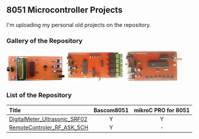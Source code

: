 ## 8051 Microcontroller Projects
I'm uploading my personal old projects on the repository.

### Gallery of the Repository
![](DigitalMeter_Ultrasonic_SRF02/Pictures/Album.jpg)
![](RemoteControler_RF_ASK_5CH/Pictures/Album.jpg)
![](RemoteControler_RF_ASK_5CH/Pictures/Album2.jpg)

### List of the Repository
|Title|Bascom8051|mikroC PRO for 8051|
|:----|:-------:|:-----------:|
|[DigitalMeter_Ultrasonic_SRF02](DigitalMeter_Ultrasonic_SRF02)|Y|Y|
|[RemoteControler_RF_ASK_5CH](RemoteControler_RF_ASK_5CH)|Y|-|